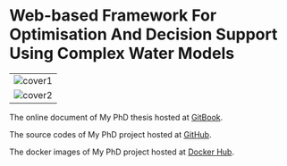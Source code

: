# Web-based Framework For Optimisation And Decision Support Using Complex Water Models

| |
| --- |
| ![cover1](https://raw.githubusercontent.com/quanpan302/phd/master/thesis/cover1.jpg) |
| ![cover2](https://raw.githubusercontent.com/quanpan302/phd/master/thesis/cover2.jpg) |

The online document of My PhD thesis hosted at [GitBook](https://quanpan302.gitbooks.io/phd-thesis/).

The source codes of My PhD project hosted at [GitHub](https://github.com/quanpan302/phd).

The docker images of My PhD project hosted at [Docker Hub](https://hub.docker.com/r/quanpan302/phd/).

